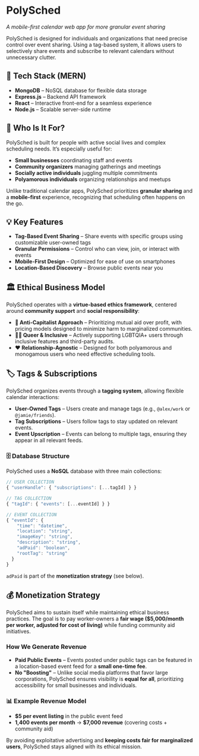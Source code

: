 # PolySched  
*A mobile-first calendar web app for more granular event sharing*  

PolySched is designed for individuals and organizations that need precise control over event sharing. Using a tag-based system, it allows users to selectively share events and subscribe to relevant calendars without unnecessary clutter.  

## 🔧 Tech Stack (MERN)  
- **MongoDB** – NoSQL database for flexible data storage  
- **Express.js** – Backend API framework  
- **React** – Interactive front-end for a seamless experience  
- **Node.js** – Scalable server-side runtime  

## 🎯 Who Is It For?  
PolySched is built for people with active social lives and complex scheduling needs. It’s especially useful for:  
- **Small businesses** coordinating staff and events  
- **Community organizers** managing gatherings and meetings  
- **Socially active individuals** juggling multiple commitments  
- **Polyamorous individuals** organizing relationships and meetups  

Unlike traditional calendar apps, PolySched prioritizes **granular sharing** and a **mobile-first** experience, recognizing that scheduling often happens on the go.  

## 💡 Key Features  
- **Tag-Based Event Sharing** – Share events with specific groups using customizable user-owned tags  
- **Granular Permissions** – Control who can view, join, or interact with events  
- **Mobile-First Design** – Optimized for ease of use on smartphones  
- **Location-Based Discovery** – Browse public events near you  

## 🏛 Ethical Business Model  
PolySched operates with a **virtue-based ethics framework**, centered around **community support** and **social responsibility**:  

- **📢 Anti-Capitalist Approach** – Prioritizing mutual aid over profit, with pricing models designed to minimize harm to marginalized communities.  
- **🏳️‍🌈 Queer & Inclusive** – Actively supporting LGBTQIA+ users through inclusive features and third-party audits.  
- **❤️ Relationship-Agnostic** – Designed for both polyamorous and monogamous users who need effective scheduling tools.  

## 🏷 Tags & Subscriptions  
PolySched organizes events through a **tagging system**, allowing flexible calendar interactions:  
- **User-Owned Tags** – Users create and manage tags (e.g., `@alex/work` or `@jamie/friends`).  
- **Tag Subscriptions** – Users follow tags to stay updated on relevant events.  
- **Event Upscription** – Events can belong to multiple tags, ensuring they appear in all relevant feeds.  

### 🗄 Database Structure  
PolySched uses a **NoSQL** database with three main collections:  

```js
// USER COLLECTION  
{ "userHandle": { "subscriptions": [...tagId] } }

// TAG COLLECTION  
{ "tagId": { "events": [...eventId] } }

// EVENT COLLECTION  
{ "eventId": { 
    "time": "datetime",  
    "location": "string",  
    "imageKey": "string",  
    "description": "string",  
    "adPaid": "boolean",  
    "rootTag": "string"  
  } 
}
```

`adPaid` is part of the **monetization strategy** (see below).  

## 💰 Monetization Strategy  
PolySched aims to sustain itself while maintaining ethical business practices. The goal is to pay worker-owners a **fair wage ($5,000/month per worker, adjusted for cost of living)** while funding community aid initiatives.  

### How We Generate Revenue  
- **Paid Public Events** – Events posted under public tags can be featured in a location-based event feed for a **small one-time fee**.  
- **No "Boosting"** – Unlike social media platforms that favor large corporations, PolySched ensures visibility is **equal for all**, prioritizing accessibility for small businesses and individuals.  

### 📊 Example Revenue Model  
- **$5 per event listing** in the public event feed  
- **1,400 events per month** → **$7,000 revenue** (covering costs + community aid)  

By avoiding exploitative advertising and **keeping costs fair for marginalized users**, PolySched stays aligned with its ethical mission.  
